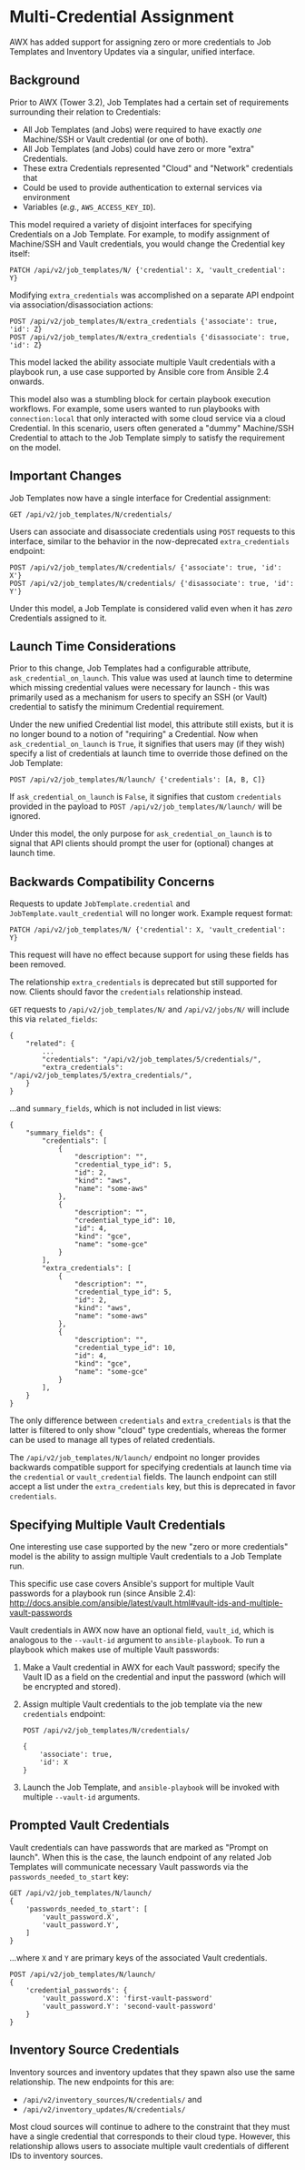Multi-Credential Assignment
===========================

AWX has added support for assigning zero or more credentials to Job Templates and Inventory Updates via a singular, unified interface.

Background
----------

Prior to AWX (Tower 3.2), Job Templates had a certain set of requirements surrounding their relation to Credentials:

* All Job Templates (and Jobs) were required to have exactly *one* Machine/SSH
  or Vault credential (or one of both).
* All Job Templates (and Jobs) could have zero or more "extra" Credentials.
* These extra Credentials represented "Cloud" and "Network" credentials that
* Could be used to provide authentication to external services via environment
* Variables (*e.g.*, `AWS_ACCESS_KEY_ID`).

This model required a variety of disjoint interfaces for specifying Credentials on a Job Template.  For example, to modify assignment of Machine/SSH and Vault credentials, you would change the Credential key itself:

`PATCH /api/v2/job_templates/N/ {'credential': X, 'vault_credential': Y}`

Modifying `extra_credentials` was accomplished on a separate API endpoint via association/disassociation actions:

```
POST /api/v2/job_templates/N/extra_credentials {'associate': true, 'id': Z}
POST /api/v2/job_templates/N/extra_credentials {'disassociate': true, 'id': Z}
```

This model lacked the ability associate multiple Vault credentials with a playbook run, a use case supported by Ansible core from Ansible 2.4 onwards.

This model also was a stumbling block for certain playbook execution workflows.
For example, some users wanted to run playbooks with `connection:local` that
only interacted with some cloud service via a cloud Credential.  In this
scenario, users often generated a "dummy" Machine/SSH Credential to attach to
the Job Template simply to satisfy the requirement on the model.


Important Changes
-----------------

Job Templates now have a single interface for Credential assignment:

`GET /api/v2/job_templates/N/credentials/`

Users can associate and disassociate credentials using `POST` requests to this
interface, similar to the behavior in the now-deprecated `extra_credentials`
endpoint:

```
POST /api/v2/job_templates/N/credentials/ {'associate': true, 'id': X'}
POST /api/v2/job_templates/N/credentials/ {'disassociate': true, 'id': Y'}
```

Under this model, a Job Template is considered valid even when it has _zero_ Credentials assigned to it.

Launch Time Considerations
--------------------------

Prior to this change, Job Templates had a configurable attribute,
`ask_credential_on_launch`.  This value was used at launch time to determine
which missing credential values were necessary for launch - this was primarily
used as a mechanism for users to specify an SSH (or Vault) credential to satisfy
the minimum Credential requirement.

Under the new unified Credential list model, this attribute still exists, but it
is no longer bound to a notion of "requiring" a Credential.  Now when
`ask_credential_on_launch` is `True`, it signifies that users may (if they
wish) specify a list of credentials at launch time to override those defined on
the Job Template:

`POST /api/v2/job_templates/N/launch/ {'credentials': [A, B, C]}`

If `ask_credential_on_launch` is `False`, it signifies that custom `credentials`
provided in the payload to `POST /api/v2/job_templates/N/launch/` will be
ignored.

Under this model, the only purpose for `ask_credential_on_launch` is to signal
that API clients should prompt the user for (optional) changes at launch time.

Backwards Compatibility Concerns
--------------------------------
Requests to update `JobTemplate.credential` and `JobTemplate.vault_credential`
will no longer work. Example request format:

`PATCH /api/v2/job_templates/N/ {'credential': X, 'vault_credential': Y}`

This request will have no effect because support for using these
fields has been removed.

The relationship `extra_credentials` is deprecated but still supported for now.
Clients should favor the `credentials` relationship instead.

`GET` requests to `/api/v2/job_templates/N/` and `/api/v2/jobs/N/`
will include this via `related_fields`:

```
{
    "related": {
        ...
        "credentials": "/api/v2/job_templates/5/credentials/",
        "extra_credentials": "/api/v2/job_templates/5/extra_credentials/",
    }
}
```

...and `summary_fields`, which is not included in list views:

```
{
    "summary_fields": {
        "credentials": [
            {
                "description": "",
                "credential_type_id": 5,
                "id": 2,
                "kind": "aws",
                "name": "some-aws"
            },
            {
                "description": "",
                "credential_type_id": 10,
                "id": 4,
                "kind": "gce",
                "name": "some-gce"
            }
        ],
        "extra_credentials": [
            {
                "description": "",
                "credential_type_id": 5,
                "id": 2,
                "kind": "aws",
                "name": "some-aws"
            },
            {
                "description": "",
                "credential_type_id": 10,
                "id": 4,
                "kind": "gce",
                "name": "some-gce"
            }
        ],
    }
}
```

The only difference between `credentials` and `extra_credentials` is that the
latter is filtered to only show "cloud" type credentials, whereas the former
can be used to manage all types of related credentials.

The `/api/v2/job_templates/N/launch/` endpoint no longer provides
backwards compatible support for specifying credentials at launch time
via the `credential` or `vault_credential` fields.
The launch endpoint can still accept a list under the `extra_credentials` key,
but this is deprecated in favor `credentials`.


Specifying Multiple Vault Credentials
-------------------------------------
One interesting use case supported by the new "zero or more credentials" model
is the ability to assign multiple Vault credentials to a Job Template run.

This specific use case covers Ansible's support for multiple Vault passwords for
a playbook run (since Ansible 2.4):
http://docs.ansible.com/ansible/latest/vault.html#vault-ids-and-multiple-vault-passwords

Vault credentials in AWX now have an optional field, `vault_id`, which is
analogous to the `--vault-id` argument to `ansible-playbook`.  To run
a playbook which makes use of multiple Vault passwords:

1.  Make a Vault credential in AWX for each Vault password; specify the Vault
    ID as a field on the credential and input the password (which will be
    encrypted and stored).
2.  Assign multiple Vault credentials to the job template via the new
    `credentials` endpoint:

    ```
    POST /api/v2/job_templates/N/credentials/

    {
        'associate': true,
        'id': X
    }
    ```
3.  Launch the Job Template, and `ansible-playbook` will be invoked with
    multiple `--vault-id` arguments.

Prompted Vault Credentials
--------------------------
Vault credentials can have passwords that are marked as "Prompt on launch".
When this is the case, the launch endpoint of any related Job Templates will
communicate necessary Vault passwords via the `passwords_needed_to_start` key:

```
GET /api/v2/job_templates/N/launch/
{
    'passwords_needed_to_start': [
        'vault_password.X',
        'vault_password.Y',
    ]
}
```

...where `X` and `Y` are primary keys of the associated Vault credentials.

```
POST /api/v2/job_templates/N/launch/
{
    'credential_passwords': {
        'vault_password.X': 'first-vault-password'
        'vault_password.Y': 'second-vault-password'
    }
}
```

Inventory Source Credentials
----------------------------

Inventory sources and inventory updates that they spawn also use the same
relationship. The new endpoints for this are:
 - `/api/v2/inventory_sources/N/credentials/` and
 - `/api/v2/inventory_updates/N/credentials/`

Most cloud sources will continue to adhere to the constraint that they
must have a single credential that corresponds to their cloud type.
However, this relationship allows users to associate multiple vault
credentials of different IDs to inventory sources.
